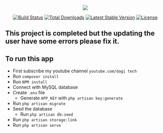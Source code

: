 <p align="center"><img src="https://laravel.com/assets/img/components/logo-laravel.svg"></p>

<p align="center">
<a href="https://travis-ci.org/laravel/framework"><img src="https://travis-ci.org/laravel/framework.svg" alt="Build Status"></a>
<a href="https://packagist.org/packages/laravel/framework"><img src="https://poser.pugx.org/laravel/framework/d/total.svg" alt="Total Downloads"></a>
<a href="https://packagist.org/packages/laravel/framework"><img src="https://poser.pugx.org/laravel/framework/v/stable.svg" alt="Latest Stable Version"></a>
<a href="https://packagist.org/packages/laravel/framework"><img src="https://poser.pugx.org/laravel/framework/license.svg" alt="License"></a>
</p>

##  This project is completed but the updating the user have some errors please fix it.
##  To run this app
- First subscribe my youtube channel `youtube.com/dagi tech`
- Run `composer install`
- Run `NPM install`
- Connect with MySQL database
- Create `.env` file
  - Generate `APP_KEY` with `php artisan key:generate`
- Run `php artisan migrate`
- Seed the database
  - Run `php artisan db:seed`
- Run `php artisan storage:link`
- Run `php artisan serve`
